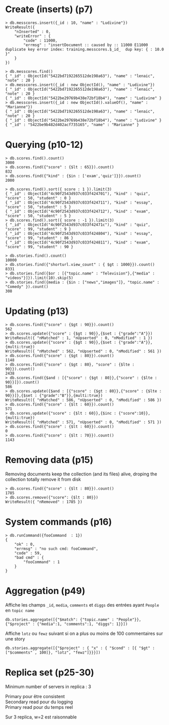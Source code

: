 # Create (inserts) (p7)
```
> db.messcores.insert({_id : 10, "name" : "Ludivine"})
WriteResult({
	"nInserted" : 0,
	"writeError" : {
		"code" : 11000,
		"errmsg" : "insertDocument :: caused by :: 11000 E11000 duplicate key error index: training.messcores.$_id_  dup key: { : 10.0 }"
	}
})
```

```
> db.messcores.find()
{ "_id" : ObjectId("5422bd7192265512de198a63"), "name" : "lenaic", "note" : 20 }
> db.messcores.insert({_id : new ObjectId(), "name" : "Ludivine"})
{ "_id" : ObjectId("5422bd7192265512de198a63"), "name" : "lenaic", "note" : 20 }
{ "_id" : ObjectId("5422be29769b438e72bf18b4"), "name" : "Ludivine" }
> db.messcores.insert({_id : new ObjectId().valueOf(), "name" : "Marianne"})
{ "_id" : ObjectId("5422bd7192265512de198a63"), "name" : "lenaic", "note" : 20 }
{ "_id" : ObjectId("5422be29769b438e72bf18b4"), "name" : "Ludivine" }
{ "_id" : "5422be9b482d402acf735165", "name" : "Marianne" }

```

# Querying (p10-12)
```
> db.scores.find().count()
3000
> db.scores.find({"score" : {$lt : 65}}).count()
832
> db.scores.find({"kind" : {$in : ['exam','quiz']}}).count()
2000
```

```
> db.scores.find().sort({ score : 1 }).limit(3)
{ "_id" : ObjectId("4c90f2543d937c033f424701"), "kind" : "quiz", "score" : 50, "student" : 0 }
{ "_id" : ObjectId("4c90f2543d937c033f424711"), "kind" : "essay", "score" : 50, "student" : 5 }
{ "_id" : ObjectId("4c90f2543d937c033f424712"), "kind" : "exam", "score" : 50, "student" : 5 }
> db.scores.find().sort({ score : -1 }).limit(3)
{ "_id" : ObjectId("4c90f2543d937c033f42471c"), "kind" : "quiz", "score" : 99, "student" : 9 }
{ "_id" : ObjectId("4c90f2543d937c033f424804"), "kind" : "essay", "score" : 99, "student" : 86 }
{ "_id" : ObjectId("4c90f2543d937c033f424811"), "kind" : "exam", "score" : 99, "student" : 90 }
```

```
> db.stories.find().count()
10000
> db.stories.find({"shorturl.view_count" : { $gt : 1000}}).count()
8331  
> db.stories.find({$or : [{"topic.name" : "Television"},{"media" : "videos"}]}).limit(10).skip(5)
> db.stories.find({media : {$in : ["news","images"]}, "topic.name" : "Comedy" }).count()
308
```

# Updating (p13)
```
> db.scores.find({"score" : {$gt : 90}}).count()
562
> db.scores.update({"score" : {$gt : 90}},{$set : {"grade":"A"}})
WriteResult({ "nMatched" : 1, "nUpserted" : 0, "nModified" : 1 })
> db.scores.update({"score" : {$gt : 90}},{$set : {"grade":"A"}},{multi:true})
WriteResult({ "nMatched" : 562, "nUpserted" : 0, "nModified" : 561 })
> db.scores.find({"score" : {$gt : 80}}).count()
1148
> db.scores.find({"score" : {$gt : 80}, "score" : {$lte : 90}}).count()
2438
> db.scores.find({$and : [{"score" : {$gt : 80}},{"score" : {$lte : 90}}]}).count()
586
> db.scores.update({$and : [{"score" : {$gt : 80}},{"score" : {$lte : 90}}]},{$set : {"grade":"B"}},{multi:true})
WriteResult({ "nMatched" : 586, "nUpserted" : 0, "nModified" : 586 })
> db.scores.find({"score" : {$lt : 60}}).count()
571
> db.scores.update({"score" : {$lt : 60}},{$inc : {"score":10}},{multi:true})
WriteResult({ "nMatched" : 571, "nUpserted" : 0, "nModified" : 571 })
> db.scores.find({"score" : {$lt : 60}}).count()
0
> db.scores.find({"score" : {$lt : 70}}).count()
1143
```

# Removing data (p15)
Removing documents keep the collection (and its files) alive, droping the collection totally remove it from disk

```
> db.scores.find({"score" : {$lt : 80}}).count()
1785
> db.scores.remove({"score": {$lt : 80}})
WriteResult({ "nRemoved" : 1785 })
```

# System commands (p16)
```
> db.runCommand({fooCommand  : 1})
{
	"ok" : 0,
	"errmsg" : "no such cmd: fooCommand",
	"code" : 59,
	"bad cmd" : {
		"fooCommand" : 1
	}
}
```

# Aggregation (p49)
Affiche les champs `_id`, `media`, `comments` et `diggs` des entrées ayant `People` en `topic name`
```
db.stories.aggregate([{"$match": {"topic.name" : "People"}}, {"$project" : {"media":1, "comments":1, "diggs": 1}}])
```
Affiche `lotz` ou `fewz` suivant si on a plus ou moins de 100 commentaires sur une story
```
db.stories.aggregate([{"$project" : { "x" : { "$cond" : [{ "$gt" : ["$comments" , 100]}, "lotz", "fewz"]}}}])
```

# Replica set (p25-30)
Minimum number of servers in replica : 3

Primary pour être consistent  
Secondary read pour du logging  
Primary read pour du temps reel

Sur 3 replica, w=2 est raisonnable
